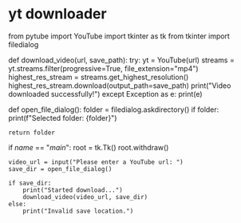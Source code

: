 # yt downloader 
from pytube import YouTube
import tkinter as tk
from tkinter import filedialog

def download_video(url, save_path):
    try:
        yt = YouTube(url)
        streams = yt.streams.filter(progressive=True, file_extension="mp4")
        highest_res_stream = streams.get_highest_resolution()
        highest_res_stream.download(output_path=save_path)
        print("Video downloaded successfully!")
    except Exception as e:
        print(e)

def open_file_dialog():
    folder = filedialog.askdirectory()
    if folder:
        print(f"Selected folder: {folder}")

    return folder

if _name_ == "_main_":
    root = tk.Tk()
    root.withdraw()

    video_url = input("Please enter a YouTube url: ")
    save_dir = open_file_dialog()

    if save_dir:
        print("Started download...")
        download_video(video_url, save_dir)
    else:
        print("Invalid save location.")
